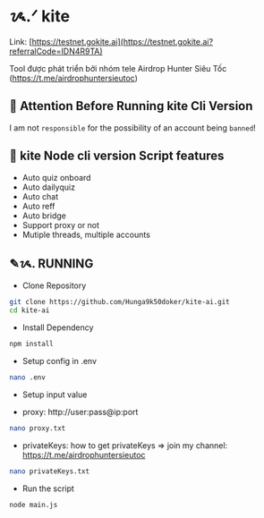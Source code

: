 # ᝰ.ᐟ kite

Link: [https://testnet.gokite.ai](https://testnet.gokite.ai?referralCode=IDN4R9TA)

Tool được phát triển bởi nhóm tele Airdrop Hunter Siêu Tốc (https://t.me/airdrophuntersieutoc)

## 🚨 Attention Before Running kite Cli Version

I am not `responsible` for the possibility of an account being `banned`!

## 📎 kite Node cli version Script features

- Auto quiz onboard
- Auto dailyquiz
- Auto chat
- Auto reff
- Auto bridge
- Support proxy or not
- Mutiple threads, multiple accounts

## ✎ᝰ. RUNNING

- Clone Repository

```bash
git clone https://github.com/Hunga9k50doker/kite-ai.git
cd kite-ai
```

- Install Dependency

```bash
npm install
```

- Setup config in .env

```bash
nano .env
```

- Setup input value

* proxy: http://user:pass@ip:port

```bash
nano proxy.txt
```

- privateKeys: how to get privateKeys => join my channel: https://t.me/airdrophuntersieutoc

```bash
nano privateKeys.txt
```

- Run the script

```bash
node main.js
```
